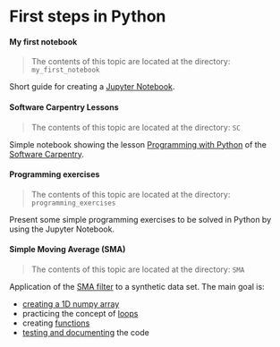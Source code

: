# First steps in Python

#### My first notebook

> The contents of this topic are located at the directory: `my_first_notebook`

Short guide for creating a [Jupyter Notebook](http://jupyter.readthedocs.io/en/latest/).

#### Software Carpentry Lessons

> The contents of this topic are located at the directory: `SC`

Simple notebook showing the lesson 
[Programming with Python](http://swcarpentry.github.io/python-novice-inflammation/)
of the [Software Carpentry](http://software-carpentry.org/).

#### Programming exercises

> The contents of this topic are located at the directory: `programming_exercises`

Present some simple programming exercises to be solved in Python by using the Jupyter Notebook.

#### Simple Moving Average (SMA)

> The contents of this topic are located at the directory: `SMA`

Application of the [SMA filter](https://en.wikipedia.org/wiki/Moving_average#Simple_moving_average) 
to a synthetic data set. The main goal is:

* [creating a 1D numpy array](http://docs.scipy.org/doc/numpy/reference/routines.array-creation.html)
* practicing the concept of [loops](http://swcarpentry.github.io/python-novice-inflammation/02-loop.html)
* creating [functions](http://swcarpentry.github.io/python-novice-inflammation/06-func.html)
* [testing and documenting](http://swcarpentry.github.io/python-novice-inflammation/06-func.html) the code